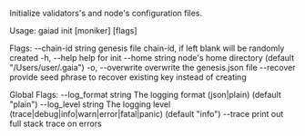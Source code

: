 Initialize validators's and node's configuration files.

Usage:
  gaiad init [moniker] [flags]

Flags:
      --chain-id string   genesis file chain-id, if left blank will be randomly created
  -h, --help              help for init
      --home string       node's home directory (default "/Users/user/.gaia")
  -o, --overwrite         overwrite the genesis.json file
      --recover           provide seed phrase to recover existing key instead of creating

Global Flags:
      --log_format string   The logging format (json|plain) (default "plain")
      --log_level string    The logging level (trace|debug|info|warn|error|fatal|panic) (default "info")
      --trace               print out full stack trace on errors
